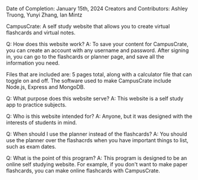 Date of Completion: January 15th, 2024
Creators and Contributors: Ashley Truong, Yunyi Zhang, Ian Mintz

CampusCrate: A self study website that allows you to create virtual flashcards and virtual notes. 

Q: How does this website work?
A: To save your content for CampusCrate, you can create an account with any username and password. After signing in, you can go to the flashcards or planner page, and save all the information you need.

Files that are included are: 5 pages total, along with a calculator file that can toggle on and off. The software used to make CampusCrate include Node.js, Express and MongoDB. 

Q: What purpose does this website serve?
A: This website is a self study app to practice subjects.

Q: Who is this website intended for? 
A: Anyone, but it was designed with the interests of students in mind.

Q: When should I use the planner instead of the flashcards?
A: You should use the planner over the flashacrds when you have important things to list, such as exam dates.

Q: What is the point of this program?
A: This program is designed to be an online self studying website. For example, if you don't want to make paper flashcards, you can make online flashcards with CampusCrate.